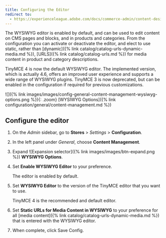 ```yaml
---
title: Configuring the Editor
redirect to:
  - https://experienceleague.adobe.com/docs/commerce-admin/content-design/wysiwyg/editor.html
---
```


The WYSIWYG editor is enabled by default, and can be used to edit content on CMS pages and blocks, and in products and categories. From the configuration you can activate or deactivate the editor, and elect to use static, rather than [dynamic]({% link catalog/catalog-urls-dynamic-media.md %}), [URLS]({% link catalog/catalog-urls.md %}) for media content in product and category descriptions.

TinyMCE 4 is now the default WYSIWYG editor. The implemented version, which is actually 4.6, offers an improved user experience and supports a wide range of WYSIWYG plugins. TinyMCE 3 is now deprecated, but can be enabled in the configuration if required for previous customizations.

![]({% link images/images/config-general-content-management-wysiwyg-options.png %}){: .zoom}
[WYSIWYG Options]({% link configuration/general/content-management.md %})

## Configure the editor

1. On the _Admin_ sidebar, go to **Stores** > _Settings_ > **Configuration**.

1. In the left panel under _General_, choose **Content Management**.

1. Expand ![Expansion selector]({% link images/images/btn-expand.png %}) **WYSIWYG Options**.

1. Set **Enable WYSIWYG Editor** to your preference.

   The editor is enabled by default.

1. Set **WYSIWYG Editor** to the version of the TinyMCE editor that you want to use.

   TinyMCE 4 is the recommended and default editor.

1. Set **Static URLs for Media Content in WYSIWYG** to your preference for all [media content]({% link catalog/catalog-urls-dynamic-media.md %}) that is entered with the WYSIWYG editor.

1. When complete, click <span class="btn">Save Config</span>.
